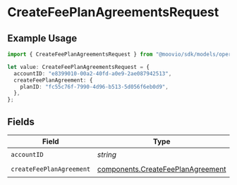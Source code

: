 # CreateFeePlanAgreementsRequest

## Example Usage

```typescript
import { CreateFeePlanAgreementsRequest } from "@moovio/sdk/models/operations";

let value: CreateFeePlanAgreementsRequest = {
  accountID: "e8399010-00a2-40fd-a0e9-2ae087942513",
  createFeePlanAgreement: {
    planID: "fc55c76f-7990-4d96-b513-5d056f6eb0d9",
  },
};
```

## Fields

| Field                                                                                  | Type                                                                                   | Required                                                                               | Description                                                                            |
| -------------------------------------------------------------------------------------- | -------------------------------------------------------------------------------------- | -------------------------------------------------------------------------------------- | -------------------------------------------------------------------------------------- |
| `accountID`                                                                            | *string*                                                                               | :heavy_check_mark:                                                                     | N/A                                                                                    |
| `createFeePlanAgreement`                                                               | [components.CreateFeePlanAgreement](../../models/components/createfeeplanagreement.md) | :heavy_check_mark:                                                                     | N/A                                                                                    |